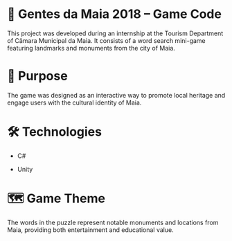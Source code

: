 # 🧩 Gentes da Maia 2018 – Game Code
This project was developed during an internship at the Tourism Department of Câmara Municipal da Maia.
It consists of a word search mini-game featuring landmarks and monuments from the city of Maia.

# 🎯 Purpose
The game was designed as an interactive way to promote local heritage and engage users with the cultural identity of Maia.

# 🛠️ Technologies
- C#
  
- Unity

# 🗺️ Game Theme
The words in the puzzle represent notable monuments and locations from Maia, providing both entertainment and educational value.
